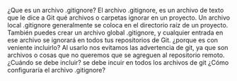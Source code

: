 ¿Que es un archivo .gitignore?
    El archivo .gitignore, es un archivo de texto que le dice a Git qué archivos o carpetas ignorar en un proyecto.
    Un archivo local .gitignore generalmente se coloca en el directorio raíz de un proyecto. También puedes crear un archivo global .gitignore, y cualquier entrada en ese archivo se ignorará en todos tus repositorios de Git.
¿porque es con veniente incluirlo?
    Al usarlo nos evitamos las advertencia de git, ya que son archivos o cosas que no queremos que se agreguen al repositorio remoto.
¿Cuándo se debe incluir? 
    se debe incuir en todos los archivos de git
¿Cómo configuraría el archivo .gitignore?


